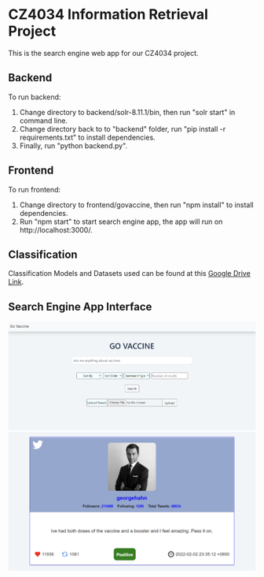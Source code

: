 # CZ4034 Information Retrieval Project

This is the search engine web app for our CZ4034 project.

## Backend

To run backend:
1. Change directory to backend/solr-8.11.1/bin, then run "solr start" in command line.
2. Change directory back to to "backend" folder, run "pip install -r requirements.txt" to install dependencies.
3. Finally, run "python backend.py".


## Frontend

To run frontend:
1. Change directory to frontend/govaccine, then run "npm install" to install dependencies.
2. Run "npm start" to start search engine app, the app will run on http://localhost:3000/.


## Classification
Classification Models and Datasets used can be found at this [Google Drive Link](https://drive.google.com/drive/folders/1-26pAI5q1VBHyiLc0kOp4njPdFFlbh85).

## Search Engine App Interface
![](./images/App_screen_1.png)
<br/>
![](./images/App_screen_2.png)
